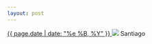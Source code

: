 ```yaml
---
layout: post
---
```


<p>
  <a href="/107">
    <time>{{ page.date | date: "%e %B, %Y" }}</time>
  </a>
  <a href="/107"><img src="{{ site.assets_url }}/107.jpg"/></a>
  <span>Santiago</span>
</p>
